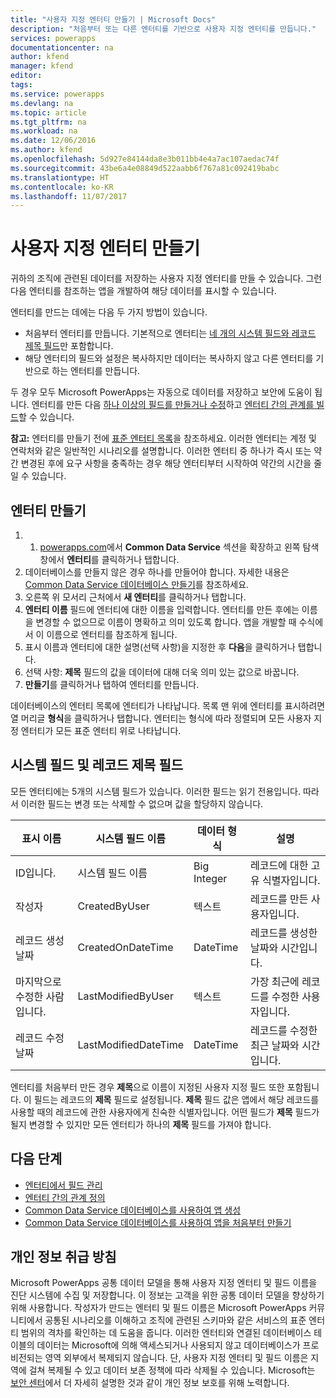 ```yaml
---
title: "사용자 지정 엔터티 만들기 | Microsoft Docs"
description: "처음부터 또는 다른 엔터티를 기반으로 사용자 지정 엔터티를 만듭니다."
services: powerapps
documentationcenter: na
author: kfend
manager: kfend
editor: 
tags: 
ms.service: powerapps
ms.devlang: na
ms.topic: article
ms.tgt_pltfrm: na
ms.workload: na
ms.date: 12/06/2016
ms.author: kfend
ms.openlocfilehash: 5d927e84144da8e3b011bb4e4a7ac107aedac74f
ms.sourcegitcommit: 43be6a4e08849d522aabb6f767a81c092419babc
ms.translationtype: HT
ms.contentlocale: ko-KR
ms.lasthandoff: 11/07/2017
---
```

# <a name="create-a-custom-entity"></a>사용자 지정 엔터티 만들기
귀하의 조직에 관련된 데이터를 저장하는 사용자 지정 엔터티를 만들 수 있습니다. 그런 다음 엔터티를 참조하는 앱을 개발하여 해당 데이터를 표시할 수 있습니다.

엔터티를 만드는 데에는 다음 두 가지 방법이 있습니다.

* 처음부터 엔터티를 만듭니다. 기본적으로 엔터티는 [네 개의 시스템 필드와 레코드 제목 필드](data-platform-create-entity.md#system-and-record-title-fields)만 포함합니다.
* 해당 엔터티의 필드와 설정은 복사하지만 데이터는 복사하지 않고 다른 엔터티를 기반으로 하는 엔터티를 만듭니다.

두 경우 모두 Microsoft PowerApps는 자동으로 데이터를 저장하고 보안에 도움이 됩니다. 엔터티를 만든 다음 [하나 이상의 필드를 만들거나 수정](data-platform-manage-fields.md)하고 [엔터티 간의 관계를 빌드](data-platform-entity-lookup.md)할 수 있습니다.

**참고:** 엔터티를 만들기 전에 [표준 엔터티 목록](data-platform-intro.md#standard-entities)을 참조하세요. 이러한 엔터티는 계정 및 연락처와 같은 일반적인 시나리오를 설명합니다. 이러한 엔터티 중 하나가 즉시 또는 약간 변경된 후에 요구 사항을 충족하는 경우 해당 엔터티부터 시작하여 약간의 시간을 줄일 수 있습니다.

## <a name="create-an-entity"></a>엔터티 만들기
1. 1. [powerapps.com](https://web.powerapps.com)에서 **Common Data Service** 섹션을 확장하고 왼쪽 탐색 창에서 **엔터티**를 클릭하거나 탭합니다.
2. 데이터베이스를 만들지 않은 경우 하나를 만들어야 합니다. 자세한 내용은 [ Common Data Service 데이터베이스 만들기](create-database.md)를 참조하세요.
3. 오른쪽 위 모서리 근처에서 **새 엔터티**를 클릭하거나 탭합니다.
4. **엔터티 이름** 필드에 엔터티에 대한 이름을 입력합니다. 엔터티를 만든 후에는 이름을 변경할 수 없으므로 이름이 명확하고 의미 있도록 합니다. 앱을 개발할 때 수식에서 이 이름으로 엔터티를 참조하게 됩니다.
5. 표시 이름과 엔터티에 대한 설명(선택 사항)을 지정한 후 **다음**을 클릭하거나 탭합니다.
6. 선택 사항: **제목** 필드의 값을 데이터에 대해 더욱 의미 있는 값으로 바꿉니다.
7. **만들기**를 클릭하거나 탭하여 엔터티를 만듭니다.

데이터베이스의 엔터티 목록에 엔터티가 나타납니다. 목록 맨 위에 엔터티를 표시하려면 열 머리글 **형식**을 클릭하거나 탭합니다. 엔터티는 형식에 따라 정렬되며 모든 사용자 지정 엔터티가 모든 표준 엔터티 위로 나타납니다.

## <a name="system-fields-and-the-record-title-field"></a>시스템 필드 및 레코드 제목 필드
모든 엔터티에는 5개의 시스템 필드가 있습니다. 이러한 필드는 읽기 전용입니다. 따라서 이러한 필드는 변경 또는 삭제할 수 없으며 값을 할당하지 않습니다.

| 표시 이름 | 시스템 필드 이름 | 데이터 형식 | 설명 |
| --- | --- | --- | --- |
| ID입니다. |시스템 필드 이름 |Big Integer |레코드에 대한 고유 식별자입니다. |
| 작성자 |CreatedByUser |텍스트 |레코드를 만든 사용자입니다. |
| 레코드 생성 날짜 |CreatedOnDateTime |DateTime |레코드를 생성한 날짜와 시간입니다. |
| 마지막으로 수정한 사람입니다. |LastModifiedByUser |텍스트 |가장 최근에 레코드를 수정한 사용자입니다. |
| 레코드 수정 날짜 |LastModifiedDateTime |DateTime |레코드를 수정한 최근 날짜와 시간입니다. |

엔터티를 처음부터 만든 경우 **제목**으로 이름이 지정된 사용자 지정 필드 또한 포함됩니다. 이 필드는 레코드의 **제목** 필드로 설정됩니다. **제목** 필드 값은 앱에서 해당 레코드를 사용할 때의 레코드에 관한 사용자에게 친숙한 식별자입니다. 어떤 필드가 **제목** 필드가 될지 변경할 수 있지만 모든 엔터티가 하나의 **제목** 필드를 가져야 합니다.

## <a name="next-steps"></a>다음 단계
* [엔터티에서 필드 관리](data-platform-manage-fields.md)
* [엔터티 간의 관계 정의](data-platform-entity-lookup.md)
* [Common Data Service 데이터베이스를 사용하여 앱 생성](data-platform-create-app.md)
* [Common Data Service 데이터베이스를 사용하여 앱을 처음부터 만들기](data-platform-create-app-scratch.md)

## <a name="privacy-notice"></a>개인 정보 취급 방침
Microsoft PowerApps 공통 데이터 모델을 통해 사용자 지정 엔터티 및 필드 이름을 진단 시스템에 수집 및 저장합니다.  이 정보는 고객을 위한 공통 데이터 모델을 향상하기 위해 사용합니다. 작성자가 만드는 엔터티 및 필드 이름은 Microsoft PowerApps 커뮤니티에서 공통된 시나리오를 이해하고 조직에 관련된 스키마와 같은 서비스의 표준 엔터티 범위의 격차를 확인하는 데 도움을 줍니다. 이러한 엔터티와 연결된 데이터베이스 테이블의 데이터는 Microsoft에 의해 액세스되거나 사용되지 않고 데이터베이스가 프로비전되는 영역 외부에서 복제되지 않습니다. 단, 사용자 지정 엔터티 및 필드 이름은 지역에 걸쳐 복제될 수 있고 데이터 보존 정책에 따라 삭제될 수 있습니다. Microsoft는 [보안 센터](https://www.microsoft.com/trustcenter/Privacy/default.aspx)에서 더 자세히 설명한 것과 같이 개인 정보 보호를 위해 노력합니다.

